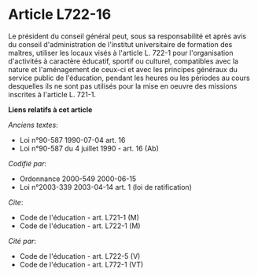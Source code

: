 # Article L722-16

Le président du conseil général peut, sous sa responsabilité et après avis du conseil d'administration de l'institut
universitaire de formation des maîtres, utiliser les locaux visés à l'article L. 722-1 pour l'organisation d'activités à
caractère éducatif, sportif ou culturel, compatibles avec la nature et l'aménagement de ceux-ci et avec les principes
généraux du service public de l'éducation, pendant les heures ou les périodes au cours desquelles ils ne sont pas utilisés
pour la mise en oeuvre des missions inscrites à l'article L. 721-1.

**Liens relatifs à cet article**

_Anciens textes_:

  - Loi n°90-587 1990-07-04 art. 16
  - Loi n°90-587 du 4 juillet 1990 - art. 16 (Ab)

_Codifié par_:

  - Ordonnance 2000-549 2000-06-15
  - Loi n°2003-339 2003-04-14 art. 1 (loi de ratification)

_Cite_:

  - Code de l'éducation - art. L721-1 (M)
  - Code de l'éducation - art. L722-1 (M)

_Cité par_:

  - Code de l'éducation - art. L722-5 (V)
  - Code de l'éducation - art. L772-1 (VT)
